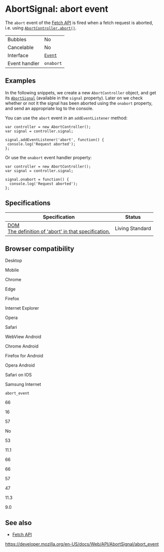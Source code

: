 # AbortSignal: abort event

The `abort` event of the [Fetch API](../fetch_api) is fired when a fetch request is aborted, i.e. using [`AbortController.abort()`](../abortcontroller/abort).

<table><tbody><tr class="odd"><td>Bubbles</td><td>No</td></tr><tr class="even"><td>Cancelable</td><td>No</td></tr><tr class="odd"><td>Interface</td><td><a href="../event"><code>Event</code></a></td></tr><tr class="even"><td>Event handler</td><td><code>onabort</code></td></tr></tbody></table>

## Examples

In the following snippets, we create a new `AbortController` object, and get its [`AbortSignal`](../abortsignal) (available in the `signal` property). Later on we check whether or not it the signal has been aborted using the `onabort` property, and send an appropriate log to the console.

You can use the `abort` event in an `addEventListener` method:

    var controller = new AbortController();
    var signal = controller.signal;

    signal.addEventListener('abort', function() {
     console.log('Request aborted');
    };

Or use the `onabort` event handler property:

    var controller = new AbortController();
    var signal = controller.signal;

    signal.onabort = function() {
      console.log('Request aborted');
    };

## Specifications

<table><thead><tr class="header"><th>Specification</th><th>Status</th></tr></thead><tbody><tr class="odd"><td><a href="https://dom.spec.whatwg.org/#dom-abortsignal-onabort">DOM<br />
<span class="small">The definition of 'abort' in that specification.</span></a></td><td><span class="spec-living">Living Standard</span></td></tr></tbody></table>

## Browser compatibility

Desktop

Mobile

Chrome

Edge

Firefox

Internet Explorer

Opera

Safari

WebView Android

Chrome Android

Firefox for Android

Opera Android

Safari on IOS

Samsung Internet

`abort_event`

66

16

57

No

53

11.1

66

66

57

47

11.3

9.0

## See also

- [Fetch API](../fetch_api)

<a href="https://developer.mozilla.org/en-US/docs/Web/API/AbortSignal/abort_event" class="_attribution-link">https://developer.mozilla.org/en-US/docs/Web/API/AbortSignal/abort_event</a>
